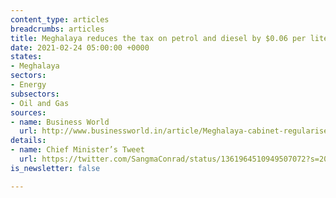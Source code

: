 ```yaml
---
content_type: articles
breadcrumbs: articles
title: Meghalaya reduces the tax on petrol and diesel by $0.06 per liter
date: 2021-02-24 05:00:00 +0000
states:
- Meghalaya
sectors:
- Energy
subsectors:
- Oil and Gas
sources:
- name: Business World
  url: http://www.businessworld.in/article/Meghalaya-cabinet-regularises-decision-to-reduce-tax-rate-on-petrol-diesel/17-02-2021-378795/
details:
- name: Chief Minister’s Tweet
  url: https://twitter.com/SangmaConrad/status/1361964510949507072?s=20
is_newsletter: false

---
```

